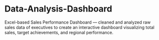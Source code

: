 # Data-Analysis-Dashboard
Excel-based Sales Performance Dashboard — cleaned and analyzed raw sales data of executives to create an interactive dashboard visualizing total sales, target achievements, and regional performance.
